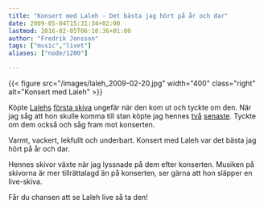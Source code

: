 ```yaml
---
title: "Konsert med Laleh - Det bästa jag hört på år och dar"
date: 2009-05-04T15:31:34+02:00
lastmod: 2016-02-05T06:10:36+01:00
author: "Fredrik Jonsson"
tags: ["music","livet"]
aliases: ["node/1200"]

---
```


{{< figure src="/images/laleh_2009-02-20.jpg" width="400" class="right" alt="Konsert med Laleh" >}}

Köpte [Lalehs](http://www.laleh.se/) [första skiva](http://itunes.apple.com/WebObjects/MZStore.woa/wa/viewArtist?id=41864924) ungefär när den kom ut och tyckte om den. När jag såg att hon skulle komma till stan köpte jag hennes [två](http://itunes.apple.com/WebObjects/MZStore.woa/wa/viewAlbum?id=208778665&s=143456) [senaste](http://itunes.apple.com/WebObjects/MZStore.woa/wa/viewAlbum?id=301398198&s=143456). Tyckte om dem också och såg fram mot konserten.

Varmt, vackert, lekfullt och underbart. Konsert med Laleh var det bästa jag hört på år och dar. 

Hennes skivor växte när jag lyssnade på dem efter konserten. Musiken på skivorna är mer tillrättalagd än på konserten, ser gärna att hon släpper en live-skiva.

Får du chansen att se Laleh live så ta den!



